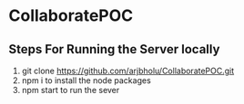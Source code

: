 # CollaboratePOC

## Steps For Running the Server locally

1. git clone https://github.com/arjbholu/CollaboratePOC.git
2. npm i to install the node packages
3. npm start to run the sever